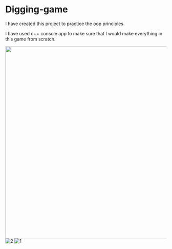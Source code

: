 # Digging-game
I have created this project to practice the oop principles.

I have used c++ console app to make sure that I would make everything in this game from scratch.

<a href="url"><img src="https://user-images.githubusercontent.com/80628671/209346020-bbfa021b-8026-40d4-a3e9-665ea5b3c94b.jpg" align="left" height="600" width="800" ></a>
![2](https://user-images.githubusercontent.com/80628671/209336765-17e1e5aa-c551-43e6-a7df-166965865267.jpg)
![1](https://user-images.githubusercontent.com/80628671/209336782-d521b6a8-a40a-4f93-bda8-d36fce1e0e59.jpg)
